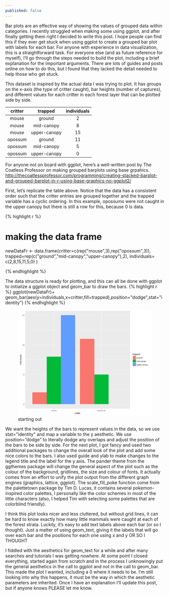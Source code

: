 ```yaml
---
published: false
---
```


Bar plots are an effective way of showing the values of grouped data within categories. I recently struggled when making some using ggplot, and after finally getting them right I decided to write this post. I hope people can find this if they ever get stuck when using ggplot to create a grouped bar plot with labels for each bar. For anyone with experience in data visualization, this is a straightforward task. For everyone else (and as future reference for myself), I’ll go through the steps needed to build the plot, including a brief explanation for the important arguments. There are lots of guides and posts online on how to do this, but I found that they lacked the detail needed to help those who get stuck.

This dataset is inspired by the actual data I was trying to plot. It has groups on the x-axis (the type of critter caught), bar heights (number of captures), and different values for each critter in each forest layer that can be plotted side by side.

| critter |    trapped   | individuals |
|:-------:|:------------:|:-----------:|
|  mouse  |    ground    |      2      |
|  mouse  |  mid-canopy  |      8      |
|  mouse  | upper-canopy |      15     |
| opossum |    ground    |      11     |
| opossum |  mid-canopy  |      5      |
| opossum | upper-canopy |      0      |

For anyone not on board with ggplot, here’s a well-written post by The Coatless Professor on making grouped barplots using base grpahics. http://thecoatlessprofessor.com/programming/creating-stacked-barplot-and-grouped-barplot-in-r-using-base-graphics-no-ggplot2/

First, let’s replicate the table above. Notice that the data has a consistent order such that the critter entries are grouped together and the  trapped variable has a cyclic ordering. In this example, opossums were not caught in the upper canopy but there is still a row for this, because 0 is data. 

{% highlight r %}
# making the data frame
newDataFr <- data.frame(critter=c(rep("mouse",3),rep("opossum",3)),
                        trapped=rep(c("ground","mid-canopy","upper-canopy"),2),
                        individuals= c(2,8,15,11,5,0) )

{% endhighlight %}

The data structure is ready for plotting, and this can all be done with ggplot to initialize a ggplot object and geom_bar to draw the bars.
{% highlight r %}
ggplot(newDataFr)+
  geom_bar(aes(y=individuals,x=critter,fill=trapped),position="dodge",stat="identity")
{% endhighlight %}

<figure>
    <a href="/images/bars1.png"><img src="/images/bars1.png"></a>
        <figcaption>starting out</figcaption>
</figure>

We want the heights of the bars to represent values in the data, so we use stat="identity" and map a variable to the y aesthetic. We use position=”dodge” to literally dodge any overlaps and adjust the position of the bars to be side by side. 
For the next plot, I got fancy and used two additional packages to change the overall look of the plot and add some nice colors to the bars. I also used guide and ylab to make changes to the legend title and the label for the y axis. The pander theme from the ggthemes package will change the general aspect of the plot such as the colour of the background, gridlines, the size and colour of fonts. It actually comes from an effort to unify the plot outpot from the different graph engines (graphics, lattice, ggplot). The scale_fill_poke function come from the palettetown package by Tim D. Lucas, it contains several pokemon-inspired color palettes, I personally like the color schemes in most of the little characters (also, I helped Tim with selecting some palettes that are colorblind friendly).  

I think this plot looks nicer and less cluttered, but without grid lines, it can be hard to know exactly how many little mammals were caught at each of the forest strata. Luckily, it’s easy to add text labels above each bar (or so I thought). Just a matter of using geom_text, giving it the labels that will go over each bar and the positions for each one using x and y OR SO I THOUGHT

I fiddled with the aesthetics for geom_text for a while and after many searches and tutorials I was getting nowhere. At some point I closed everything, started again from scratch and in the process I unknowingly put the general aesthetics in the call to ggplot and not in the call to geom_bar. This made the plot I wanted, including a 0 where it needs to be. I’m still looking into why this happens, it must be the way in which the aesthetic parameters are inherited. Once I have an explanation I’ll update this post, but if anyone knows PLEASE let me know. 

